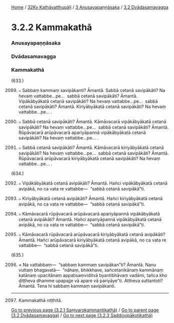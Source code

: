 
[Home](/) / [32Kv Kathāvatthupāḷi](/tipitaka/32Kv.md) / [3 Anusayapaṇṇāsaka](/tipitaka/32Kv/3.md) / [3.2 Dvādasamavagga](/tipitaka/32Kv/3/3.2.md)

# 3.2.2 Kammakathā

### Anusayapaṇṇāsaka

### Dvādasamavagga

### Kammakathā

(633.)

2089. ๐ Sabbaṃ kammaṃ savipākanti? Āmantā. Sabbā cetanā savipākāti? Na hevaṃ vattabbe…pe…  sabbā cetanā savipākāti? Āmantā. Vipākābyākatā cetanā savipākāti? Na hevaṃ vattabbe…pe…  sabbā cetanā savipākāti? Āmantā. Kiriyābyākatā cetanā savipākāti? Na hevaṃ vattabbe…pe… .

2090. ๐ Sabbā cetanā savipākāti? Āmantā. Kāmāvacarā vipākābyākatā cetanā savipākāti? Na hevaṃ vattabbe…pe…  sabbā cetanā savipākāti? Āmantā. Rūpāvacarā arūpāvacarā apariyāpannā vipākābyākatā cetanā savipākāti? Na hevaṃ vattabbe…pe… .

2091. ๐ Sabbā cetanā savipākāti? Āmantā. Kāmāvacarā kiriyābyākatā cetanā savipākāti? Na hevaṃ vattabbe…pe…  sabbā cetanā savipākāti? Āmantā. Rūpāvacarā arūpāvacarā kiriyābyākatā cetanā savipākāti? Na hevaṃ vattabbe…pe… .

(634.)

2092. ๐ Vipākābyākatā cetanā avipākāti? Āmantā. Hañci vipākābyākatā cetanā avipākā, no ca vata re vattabbe—  “sabbā cetanā savipākā”ti.

2093. ๐ Kiriyābyākatā cetanā avipākāti? Āmantā. Hañci kiriyābyākatā cetanā avipākā, no ca vata re vattabbe—  “sabbā cetanā savipākā”ti.

2094. ๐ Kāmāvacarā rūpāvacarā arūpāvacarā apariyāpannā vipākābyākatā cetanā avipākāti? Āmantā. Hañci apariyāpannā vipākābyākatā cetanā avipākā, no ca vata re vattabbe—  “sabbā cetanā savipākā”ti.

2095. ๐ Kāmāvacarā rūpāvacarā arūpāvacarā kiriyābyākatā cetanā avipākāti? Āmantā. Hañci arūpāvacarā kiriyābyākatā cetanā avipākā, no ca vata re vattabbe—  “sabbā cetanā savipākā”ti.

(635.)

2096. × Na vattabbaṃ—  “sabbaṃ kammaṃ savipākan”ti? Āmantā. Nanu vuttaṃ bhagavatā—  “nāhaṃ, bhikkhave, sañcetanikānaṃ kammānaṃ katānaṃ upacitānaṃ appaṭisaṃviditvā byantibhāvaṃ vadāmi, tañca kho diṭṭheva dhamme upapajje vā apare vā pariyāye”ti. Attheva suttantoti? Āmantā. Tena hi sabbaṃ kammaṃ savipākanti.

---

2097. Kammakathā niṭṭhitā.



[Go to previous page (3.2.1 Saṃvarokammantikathā)](/tipitaka/32Kv/3/3.2/3.2.1.md) / [Go to parent page (3.2 Dvādasamavagga)](/tipitaka/32Kv/3/3.2.md) / [Go to next page (3.2.3 Saddovipākotikathā)](/tipitaka/32Kv/3/3.2/3.2.3.md)



